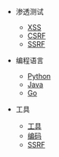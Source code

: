 <!-- docs/_sidebar.md -->

* 渗透测试
  * [XSS](/渗透测试/XSS/)
  * [CSRF](/渗透测试/CSRF/)
  * [SSRF](/渗透测试/SSRF/)

* 编程语言
  * [Python](/编程语言/Python/)
  * [Java](/编程语言/Java/)
  * [Go](/编程语言/Go/)

* 工具
  * [工具](/工具/XSS/)
  * [编码](/渗透测试/CSRF/)
  * [SSRF](/渗透测试/SSRF/)
